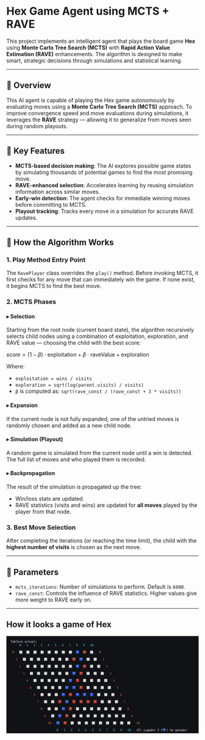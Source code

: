 # Hex Game Agent using MCTS + RAVE

This project implements an intelligent agent that plays the board game **Hex** using **Monte Carlo Tree Search (MCTS)** with **Rapid Action Value Estimation (RAVE)** enhancements. The algorithm is designed to make smart, strategic decisions through simulations and statistical learning.

---

## 📌 Overview

This AI agent is capable of playing the Hex game autonomously by evaluating moves using a **Monte Carlo Tree Search (MCTS)** approach. To improve convergence speed and move evaluations during simulations, it leverages the **RAVE** strategy — allowing it to generalize from moves seen during random playouts.

---

## 🎯 Key Features

- **MCTS-based decision making**: The AI explores possible game states by simulating thousands of potential games to find the most promising move.
- **RAVE-enhanced selection**: Accelerates learning by reusing simulation information across similar moves.
- **Early-win detection**: The agent checks for immediate winning moves before committing to MCTS.
- **Playout tracking**: Tracks every move in a simulation for accurate RAVE updates.

---

## 🧠 How the Algorithm Works

### 1. **Play Method Entry Point**
The `RavePlayer` class overrides the `play()` method. Before invoking MCTS, it first checks for any move that can immediately win the game. If none exist, it begins MCTS to find the best move.

### 2. **MCTS Phases**

#### ▸ Selection
Starting from the root node (current board state), the algorithm recursively selects child nodes using a combination of exploitation, exploration, and RAVE value — choosing the child with the best score:

$score = (1 - \beta) \cdot \text{exploitation} + \beta \cdot \text{raveValue} + \text{exploration}$

Where:
- `exploitation = wins / visits`
- `exploration = sqrt(log(parent.visits) / visits)`
- `β` is computed as: `sqrt(rave_const / (rave_const + 3 * visits))`

#### ▸ Expansion
If the current node is not fully expanded, one of the untried moves is randomly chosen and added as a new child node.

#### ▸ Simulation (Playout)
A random game is simulated from the current node until a win is detected. The full list of moves and who played them is recorded.

#### ▸ Backpropagation
The result of the simulation is propagated up the tree:
- Win/loss stats are updated.
- RAVE statistics (visits and wins) are updated for **all moves** played by the player from that node.

### 3. **Best Move Selection**
After completing the iterations (or reaching the time limit), the child with the **highest number of visits** is chosen as the next move.

---

## 🧪 Parameters

- `mcts_iterations`: Number of simulations to perform. Default is `6000`.
- `rave_const`: Controls the influence of RAVE statistics. Higher values give more weight to RAVE early on.

---
## How it looks a game of Hex

![Screenshot](example.png)
